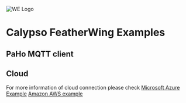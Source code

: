 ![WE Logo](../assets/Würth_Elektronik_Logo.svg.png)

# Calypso FeatherWing Examples

## PaHo MQTT client

## Cloud

For more information of cloud connection please check
[Microsoft Azure Example](azure/)
[Amazon AWS example](aws/)